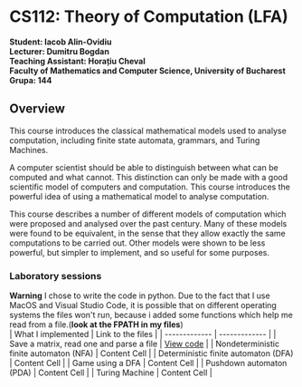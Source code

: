 # CS112: Theory of Computation (LFA)
**Student: Iacob Alin-Ovidiu**  
**Lecturer: Dumitru Bogdan**  
**Teaching Assistant: Horațiu Cheval**  
**Faculty of Mathematics and Computer Science, University of Bucharest**  
**Grupa: 144**  
## Overview 
This course introduces the classical mathematical models used to analyse computation, including finite state automata, grammars, and Turing Machines.

A computer scientist should be able to distinguish between what can be computed and what cannot. This distinction can only be made with a good scientific model of computers and computation. This course introduces the powerful idea of using a mathematical model to analyse computation.

This course describes a number of different models of computation which were proposed and analysed over the past century. Many of these models were found to be equivalent, in the sense that they allow exactly the same computations to be carried out. Other models were shown to be less powerful, but simpler to implement, and so useful for some purposes.  
### Laboratory sessions  
**Warning** I chose to write the code in python. Due to the fact that I use MacOS and Visual Studio Code, it is possible that on different operating systems the files won't run, because i added some functions which help me read from a file.(**look at the FPATH in my files**)  
| What I implemented  | Link to the files |
| ------------- | ------------- |
| Save a matrix, read one and parse a file  | [View code](./lab1/) |
| Nondeterministic finite automaton (NFA)  | Content Cell  |
| Deterministic finite automaton (DFA) | Content Cell |
| Game using a DFA | Content Cell |
| Pushdown automaton (PDA) | Content Cell |
| Turing Machine | Content Cell |

